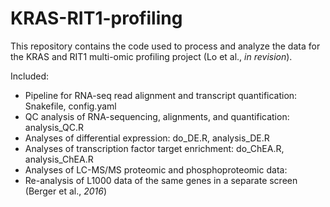 # KRAS-RIT1-profiling

This repository contains the code used to process and analyze the data for the KRAS and RIT1 multi-omic profiling project (Lo et al., *in revision*).

Included:
- Pipeline for RNA-seq read alignment and transcript quantification: Snakefile, config.yaml
- QC analysis of RNA-sequencing, alignments, and quantification: analysis_QC.R
- Analyses of differential expression: do_DE.R, analysis_DE.R
- Analyses of transcription factor target enrichment: do_ChEA.R, analysis_ChEA.R
- Analyses of LC-MS/MS proteomic and phosphoproteomic data:
- Re-analysis of L1000 data of the same genes in a separate screen (Berger et al., *2016*)